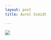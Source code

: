 ```yaml
---
layout: post
title: Aurel Scmidt

---
```

![](/artblog/uploads/aurel_schmidt_blast_furnace-original.jpg)
